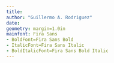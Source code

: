 ```yaml
---
title:
author: "Guillermo A. Rodriguez"
date:
geometry: margin=1.0in
mainfont: Fira Sans
- BoldFont=Fira Sans Bold
- ItalicFont=Fira Sans Italic
- BoldItalicFont=Fira Sans Bold Italic
---
```

